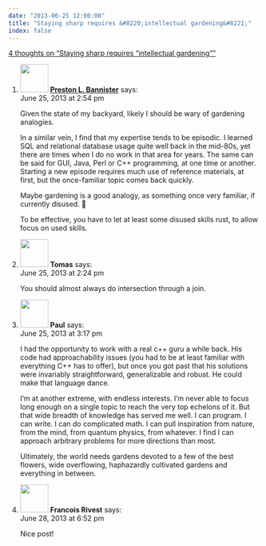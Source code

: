 ```yaml
---
date: "2013-06-25 12:00:00"
title: "Staying sharp requires &#8220;intellectual gardening&#8221;"
index: false
---
```


[4 thoughts on &ldquo;Staying sharp requires &#8220;intellectual gardening&#8221;&rdquo;](/lemire/blog/2013/06-25-staying-sharp-requires-intellectual-gardening)

<ol class="comment-list">
<li id="comment-88564" class="comment even thread-even depth-1">
<div class="comment-author vcard">
<img alt src="https://secure.gravatar.com/avatar/9087622186f0fe01571cfd0add715302?s=56&#038;d=mm&#038;r=g" srcset="https://secure.gravatar.com/avatar/9087622186f0fe01571cfd0add715302?s=112&#038;d=mm&#038;r=g 2x" class="avatar avatar-56 photo" height="56" width="56" decoding="async" /> <b class="fn"><a href="http://bannister.us/weblog/" class="url" rel="ugc external nofollow">Preston L. Bannister</a></b> <span class="says">says:</span> </div>
<div class="comment-metadata"><time datetime="2013-06-25T14:54:50+00:00">June 25, 2013 at 2:54 pm</time></a> </div>
<div class="comment-content">
<p>Given the state of my backyard, likely I should be wary of gardening analogies.</p>
<p>In a similar vein, I find that my expertise tends to be episodic. I learned SQL and relational database usage quite well back in the mid-80s, yet there are times when I do no work in that area for years. The same can be said for GUI, Java, Perl or C++ programming, at one time or another. Starting a new episode requires much use of reference materials, at first, but the once-familiar topic comes back quickly.</p>
<p>Maybe gardening is a good analogy, as something once very familiar, if currently disused. 🙂</p>
<p>To be effective, you have to let at least some disused skills rust, to allow focus on used skills.</p>
</div>
</li>
<li id="comment-88562" class="comment odd alt thread-odd thread-alt depth-1">
<div class="comment-author vcard">
<img alt src="https://secure.gravatar.com/avatar/434f10a650dac564db4cd18e78717ff6?s=56&#038;d=mm&#038;r=g" srcset="https://secure.gravatar.com/avatar/434f10a650dac564db4cd18e78717ff6?s=112&#038;d=mm&#038;r=g 2x" class="avatar avatar-56 photo" height="56" width="56" decoding="async" /> <b class="fn">Tomas</b> <span class="says">says:</span> </div>
<div class="comment-metadata"><time datetime="2013-06-25T14:24:09+00:00">June 25, 2013 at 2:24 pm</time></a> </div>
<div class="comment-content">
<p>You should almost always do intersection through a join.</p>
</div>
</li>
<li id="comment-88566" class="comment even thread-even depth-1">
<div class="comment-author vcard">
<img alt src="https://secure.gravatar.com/avatar/c47d7a71160b9ec79d34316139ff3cdb?s=56&#038;d=mm&#038;r=g" srcset="https://secure.gravatar.com/avatar/c47d7a71160b9ec79d34316139ff3cdb?s=112&#038;d=mm&#038;r=g 2x" class="avatar avatar-56 photo" height="56" width="56" loading="lazy" decoding="async" /> <b class="fn">Paul</b> <span class="says">says:</span> </div>
<div class="comment-metadata"><time datetime="2013-06-25T15:17:30+00:00">June 25, 2013 at 3:17 pm</time></a> </div>
<div class="comment-content">
<p>I had the opportunity to work with a real c++ guru a while back. His code had approachability issues (you had to be at least familiar with everything C++ has to offer), but once you got past that his solutions were invariably straightforward, generalizable and robust. He could make that language dance.</p>
<p>I&rsquo;m at another extreme, with endless interests. I&rsquo;m never able to focus long enough on a single topic to reach the very top echelons of it. But that wide breadth of knowledge has served me well. I can program. I can write. I can do complicated math. I can pull inspiration from nature, from the mind, from quantum physics, from whatever. I find I can approach arbitrary problems for more directions than most.</p>
<p>Ultimately, the world needs gardens devoted to a few of the best flowers, wide overflowing, haphazardly cultivated gardens and everything in between.</p>
</div>
</li>
<li id="comment-88865" class="comment odd alt thread-odd thread-alt depth-1">
<div class="comment-author vcard">
<img alt src="https://secure.gravatar.com/avatar/0110304ea6cad8b61a4ee8cf0813dbb8?s=56&#038;d=mm&#038;r=g" srcset="https://secure.gravatar.com/avatar/0110304ea6cad8b61a4ee8cf0813dbb8?s=112&#038;d=mm&#038;r=g 2x" class="avatar avatar-56 photo" height="56" width="56" loading="lazy" decoding="async" /> <b class="fn">Francois Rivest</b> <span class="says">says:</span> </div>
<div class="comment-metadata"><time datetime="2013-06-28T18:52:23+00:00">June 28, 2013 at 6:52 pm</time></a> </div>
<div class="comment-content">
<p>Nice post!</p>
</div>
</li>
</ol>
